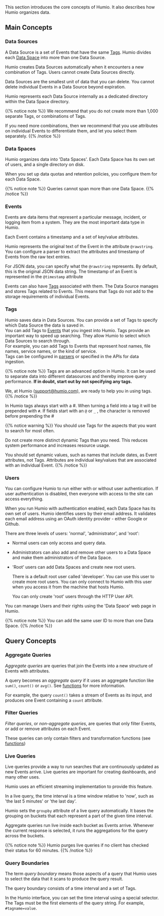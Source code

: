 
This section introduces the core concepts of Humio. It also describes how Humio organizes data.

## Main Concepts

### Data Sources

A Data Source is a set of Events that have the same [Tags](#tags).
Humio divides each [Data Space](#data-spaces) into more than one Data Source.

Humio creates Data Sources automatically when it encounters a new combination of Tags. Users cannot create Data Sources directly.

Data Sources are the smallest unit of data that you can delete.
You cannot delete individual Events in a Data Source beyond expiration.<!--GRW: I'm not sure what 'beyond expiration' means. -->

Humio represents each Data Source internally as a dedicated directory within the Data Space directory.

{{% notice note %}}
We recommend that you do not create more than 1,000 separate Tags, or combinations of Tags.

If you need more combinations, then we recommend that you use attributes on individual Events to differentiate them, and let you select them separately.
{{% /notice %}}

### Data Spaces

Humio organizes data into 'Data Spaces'. Each Data Space has its own set of users, and a single directory on disk.

When you set up data quotas and retention policies, you configure them for each Data Space.

{{% notice note %}}
Queries cannot span more than one Data Space.
{{% /notice %}}

### Events

Events are data items that represent a particular message, incident, or logging item from a system. They are the most important data type in Humio.

Each Event contains a timestamp and a set of key/value attributes.

Humio represents the original text of the Event in the attribute `@rawstring`.
You can configure a parser to extract the attributes and timestamp of Events from the raw text entries.

For JSON data, you can specify what the `@rawstring` represents. By default, this is the original JSON data string.
The timestamp of an Event is represented in the `@timestamp` attribute

Events can also have [Tags](#tags) associated with them.
The Data Source manages and stores Tags related to Events. This means that Tags do not add to the storage requirements of individual Events.

### Tags

Humio saves data in Data Sources. You can provide a set of Tags to specify which Data Source the data is saved in.  
You can add Tags to [Events](#events) that you ingest into Humio.
Tags provide an important way to speed up searching. They allow Humio to select which Data Sources to search through.     
For example, you can add Tags to Events that represent host names, file names, service names, or the kind of service.  
Tags can be configured in [parsers](/parsing.md) or specified in the APIs for data ingestion.

{{% notice note %}}
Tags are an advanced option in Humio. It can be used to separate data into different datasources and thereby improve query performance.
**If in doubt, start out by not specifying any tags.**

We, at Humio (support@humio.com), are ready to help you in using tags.
{{% /notice %}}

In Humio tags always start with a #. When turning a field into a tag it will be prepended with `#`.
If fields start with an `@` or `_` , the character is removed before prepending the #

{{% notice warning %}}
You should use Tags for the aspects that you want to search for most often.

Do not create more distinct dynamic Tags than you need. This reduces system performance and increases resource usage.

You should set dynamic values, such as names that include dates, as Event attributes, not Tags. Attributes are individual key/values that are associated with an individual Event.
{{% /notice %}}

### Users

You can configure Humio to run either with or without user authentication.
If user authentication is disabled, then everyone with access to the site can access everything.

When you run Humio with authentication enabled, each Data Space has its own set of users.
Humio identifies users by their email address. It validates each email address using an OAuth identity provider - either Google or Github.

There are three levels of users: 'normal', 'administrator', and 'root':

* Normal users can only access and query data.<!-- GRW: this is just an educated guess :) -->
* Administrators can also add and remove other users to a Data Space and make them administrators of the Data Space.
* 'Root' users can add Data Spaces and create new root users.

  There is a default root user called 'developer'. You can use this user to create more root users. You can only connect to Humio with this user when you access it from the machine that hosts Humio.

  You can only create 'root' users through the HTTP User API.

You can manage Users and their rights using the 'Data Space' web page in Humio.

{{% notice note %}}
You can add the same user ID to more than one Data Space.
{{% /notice %}}


## Query Concepts

### Aggregate Queries
_Aggregate queries_ are queries that join the Events into a new structure of Events with attributes.

A query becomes an _aggregate query_ if it uses an aggregate function like `sum()`, `count()` or `avg()`. See [functions](query-language/query-functions.md) for more information.

For example, the query `count()` takes a stream of Events as its input, and produces one Event containing a `count` attribute.

<!--
The final result af an _aggregate query_ is not ready until the query has completed, although it is still possible to get a partial result.
In contrast _filter queries_ can start streaming the response as soon as Events pass through the 'filter'
-->


### Filter Queries
_Filter queries_, or _non-aggregate queries_, are queries that only filter Events, or add or remove attributes on each Event.

These queries can only contain filters and transformation functions (see [functions](query-language/query-functions.md))


### Live Queries

Live queries provide a way to run searches that are continuously
updated as new Events arrive. Live queries are important for creating dashboards, and many other uses.

Humio uses an efficient streaming implementation to provide this feature.

In a live query, the time interval is a time window relative to 'now', such
as 'the last 5 minutes' or 'the last day'.

Humio sets the `groupby` attribute of a live query automatically. It bases the grouping on buckets that each represent a part of the given time interval.

Aggregate queries run live inside each bucket as Events arrive. Whenever the current response is selected, it runs the aggregations for the query across the buckets.

{{% notice note %}}
Humio purges live queries if no client has checked their status for 60 minutes.
{{% /notice %}}

### Query Boundaries

The term *query boundary* means those aspects of a query that
Humio uses to select the data that it scans to produce the query result.

The query boundary consists of a time interval and a set of Tags.

In the Humio interface, you can set the time interval using a special selector.
The Tags must be the first elements of the query string.
For example, `#tagname=value`.
